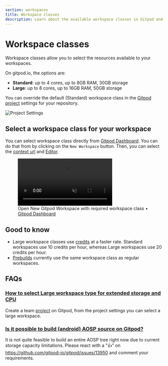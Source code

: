 ```yaml
---
section: workspaces
title: Workspace classes
description: Learn about the available workspace classes in Gitpod and how to configure your workspaces to use them. You can choose between standard or large workspace classes.
---
```


<script context="module">
  export const prerender = true;
</script>

# Workspace classes

Workspace classes allow you to select the resources available to your workspaces.

On gitpod.io, the options are:

-   **Standard**: up to 4 cores, up to 8GB RAM, 30GB storage
-   **Large**: up to 8 cores, up to 16GB RAM, 50GB storage

You can override the default (Standard) workspace class in the [Gitpod project](/docs/configure/projects) settings for your repository.

![Project Settings](../../../static/images/docs/project-settings.png)

## Select a workspace class for your workspace

You can select workspace class directly from [Gitpod Dashboard](https://gitpod.io/workspaces). You can do that from by clicking on the `New Workspace` button. Then, you can select the [context url](/docs/introduction/learn-gitpod/context-url) and [Editor](/docs/references/ides-and-editors).

<figure>
<video onloadstart="this.playbackRate = 1.5;" controls playsinline autoplay loop muted class="shadow-medium w-full rounded-xl max-w-2xl mt-x-small" alt="Start Gitpod new workspace with options" src="/images/docs/new-workspace-start-with-options.webm" type="video/webm"></video>
    <figcaption>Open New Gitpod Workspace with required workspace class • <a href="https://gitpod.io/workspaces">Gitpod Dashboard</a></figcaption>
</figure>

## Good to know

-   Large workspace classes use [credits](/docs/configure/billing#credits) at a faster rate. Standard workspaces use 10 credits per hour, whereas Large workspaces use 20 credits per hour.
-   [Prebuilds](/docs/configure/projects/prebuilds) currently use the same workspace class as regular workspaces.

## FAQs

### [How to select Large workspace type for extended storage and CPU](https://discord.com/channels/816244985187008514/1061902096389111849)

<!-- DISCORD_BOT_FAQ - DO NOT REMOVE -->

Create a team [project](/docs/configure/projects) on Gitpod, from the project settings you can select a large workspace.

### [Is it possible to build (android) AOSP source on Gitpod?](https://discord.com/channels/816244985187008514/1055454782908792843)

<!-- DISCORD_BOT_FAQ - DO NOT REMOVE -->

It is not quite feasible to build an entire AOSP tree right now due to current storage capacity limitations. Please react with a "👍" on https://github.com/gitpod-io/gitpod/issues/13950 and comment your requirements.
